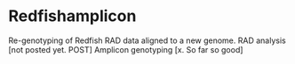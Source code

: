 # Redfishamplicon
Re-genotyping of Redfish RAD data aligned to a new genome.
RAD analysis [not posted yet. POST] 
Amplicon genotyping [x. So far so good]
